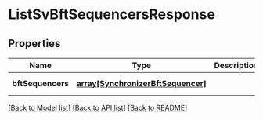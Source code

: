 # ListSvBftSequencersResponse

## Properties
Name | Type | Description | Notes
------------ | ------------- | ------------- | -------------
**bftSequencers** | [**array[SynchronizerBftSequencer]**](SynchronizerBftSequencer.md) |  | [default to null]

[[Back to Model list]](../README.md#documentation-for-models) [[Back to API list]](../README.md#documentation-for-api-endpoints) [[Back to README]](../README.md)


